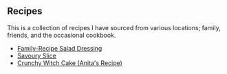 ---
---

## Recipes

This is a collection of recipes I have sourced from various locations; family, friends, and the occasional cookbook.

 * [Family-Recipe Salad Dressing](salad_dressing.md)
 * [Savoury Slice](savoury_slice.md)
 * [Crunchy Witch Cake (Anita's Recipe)](crunchy_witch_cake.md)
